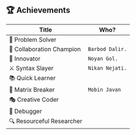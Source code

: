 ## 🏆 Achievements

| Title                     | Who?            |
| ------------------------- | --------------- |
| 🧩 Problem Solver         |                 |
| 🤝 Collaboration Champion | `Barbod Dalir.` |
| 🚀 Innovator              | `Noyan Gol.`    |
| ⚔️ Syntax Slayer          | `Nikan Nejati.` |
| 📚 Quick Learner          |                 |
| 💊 Matrix Breaker         | `Mobin Javan`   |
| 🎭 Creative Coder         |                 |
| 🐛 Debugger               |                 |
| 🔍 Resourceful Researcher |                 |
